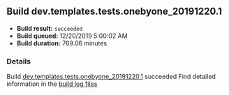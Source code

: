 ## Build dev.templates.tests.onebyone_20191220.1
- **Build result:** `succeeded`
- **Build queued:** 12/20/2019 5:00:02 AM
- **Build duration:** 769.06 minutes
### Details
Build [dev.templates.tests.onebyone_20191220.1](https://winappstudio.visualstudio.com/web/build.aspx?pcguid=a4ef43be-68ce-4195-a619-079b4d9834c2&builduri=vstfs%3a%2f%2f%2fBuild%2fBuild%2f32430) succeeded
Find detailed information in the [build log files]()
